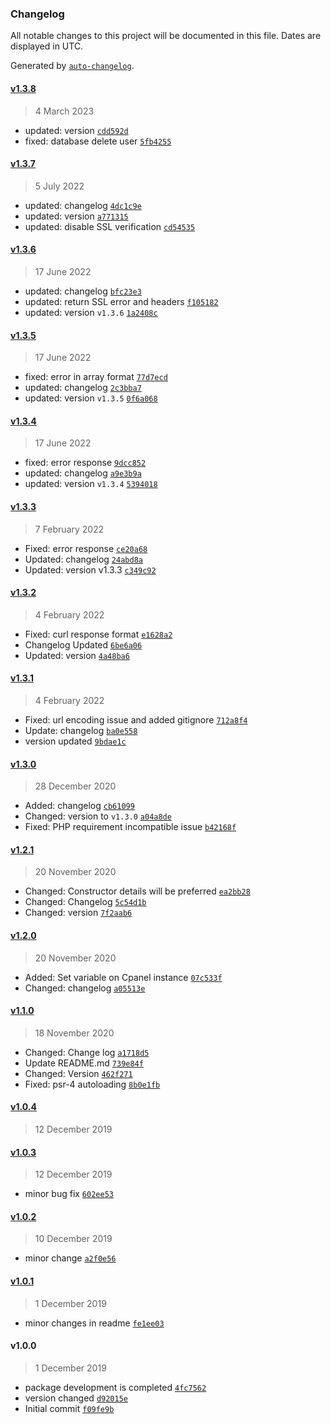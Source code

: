 ### Changelog

All notable changes to this project will be documented in this file. Dates are displayed in UTC.

Generated by [`auto-changelog`](https://github.com/CookPete/auto-changelog).

#### [v1.3.8](https://github.com/webreinvent/laravel-cpanel/compare/v1.3.7...v1.3.8)

> 4 March 2023

- updated: version [`cdd592d`](https://github.com/webreinvent/laravel-cpanel/commit/cdd592d7a7236d8e75bb70cf4321b2c7f6fe0307)
- fixed: database delete user [`5fb4255`](https://github.com/webreinvent/laravel-cpanel/commit/5fb42552e5116d97f41f79cbe07addcbc3161d72)

#### [v1.3.7](https://github.com/webreinvent/laravel-cpanel/compare/v1.3.6...v1.3.7)

> 5 July 2022

- updated: changelog [`4dc1c9e`](https://github.com/webreinvent/laravel-cpanel/commit/4dc1c9e9ed64bbabaa2888f99472eb2ce4e7a075)
- updated: version [`a771315`](https://github.com/webreinvent/laravel-cpanel/commit/a771315d67c2e5e6ef02b1f608481c519174fcd5)
- updated: disable SSL verification [`cd54535`](https://github.com/webreinvent/laravel-cpanel/commit/cd545351b9c35ba2d83550354bc60d2b4a8a7146)

#### [v1.3.6](https://github.com/webreinvent/laravel-cpanel/compare/v1.3.5...v1.3.6)

> 17 June 2022

- updated: changelog [`bfc23e3`](https://github.com/webreinvent/laravel-cpanel/commit/bfc23e3051474ec2efde941725fb4ba16272ace9)
- updated: return SSL error and headers [`f105182`](https://github.com/webreinvent/laravel-cpanel/commit/f1051826784f6479ea2b255a05bd91169310a15a)
- updated: version `v1.3.6` [`1a2408c`](https://github.com/webreinvent/laravel-cpanel/commit/1a2408ce723640a6cff01bc60e56d2a78a64d6c2)

#### [v1.3.5](https://github.com/webreinvent/laravel-cpanel/compare/v1.3.4...v1.3.5)

> 17 June 2022

- fixed: error in array format [`77d7ecd`](https://github.com/webreinvent/laravel-cpanel/commit/77d7ecd2d5526ee173c74ec8e0a185f40a453294)
- updated: changelog [`2c3bba7`](https://github.com/webreinvent/laravel-cpanel/commit/2c3bba70d56069ebf272146903d306729d2f834a)
- updated: version `v1.3.5` [`0f6a068`](https://github.com/webreinvent/laravel-cpanel/commit/0f6a068616ddbccebe9690aa198b57ed77e44834)

#### [v1.3.4](https://github.com/webreinvent/laravel-cpanel/compare/v1.3.3...v1.3.4)

> 17 June 2022

- fixed: error response [`9dcc852`](https://github.com/webreinvent/laravel-cpanel/commit/9dcc852ca7658332f4093803ec00e91c5ccf849c)
- updated: changelog [`a9e3b9a`](https://github.com/webreinvent/laravel-cpanel/commit/a9e3b9af20dd98f2b3db5a2ab79109f19026a71a)
- updated: version `v1.3.4` [`5394018`](https://github.com/webreinvent/laravel-cpanel/commit/5394018a497e70b9beebc7e1d814a0880e033d5c)

#### [v1.3.3](https://github.com/webreinvent/laravel-cpanel/compare/v1.3.2...v1.3.3)

> 7 February 2022

- Fixed: error response [`ce20a68`](https://github.com/webreinvent/laravel-cpanel/commit/ce20a68b978c4c6e78d6b973b015fa0febef4c9a)
- Updated: changelog [`24abd8a`](https://github.com/webreinvent/laravel-cpanel/commit/24abd8af7f5fef34b02ed8c12f70f0411c26c052)
- Updated: version v1.3.3 [`c349c92`](https://github.com/webreinvent/laravel-cpanel/commit/c349c922878f92321f19379447fb3ceada719cd4)

#### [v1.3.2](https://github.com/webreinvent/laravel-cpanel/compare/v1.3.1...v1.3.2)

> 4 February 2022

- Fixed: curl response format [`e1628a2`](https://github.com/webreinvent/laravel-cpanel/commit/e1628a2869fbcb94e554b9d1c7e32fa260e8cd24)
- Changelog Updated [`6be6a06`](https://github.com/webreinvent/laravel-cpanel/commit/6be6a0657d3048c72cd38b8976d50b258f7a39bc)
- Updated: version [`4a48ba6`](https://github.com/webreinvent/laravel-cpanel/commit/4a48ba68144f46efb77eac886fcca0f973f35410)

#### [v1.3.1](https://github.com/webreinvent/laravel-cpanel/compare/v1.3.0...v1.3.1)

> 4 February 2022

- Fixed: url encoding issue and added gitignore [`712a8f4`](https://github.com/webreinvent/laravel-cpanel/commit/712a8f47da374d16c72395f04a12152a67fac233)
- Update: changelog [`ba0e558`](https://github.com/webreinvent/laravel-cpanel/commit/ba0e55825ad28179dabcb48a6dfdd12263cbf091)
- version updated [`9bdae1c`](https://github.com/webreinvent/laravel-cpanel/commit/9bdae1c876baf998cde2640da98655d23f2143d4)

#### [v1.3.0](https://github.com/webreinvent/laravel-cpanel/compare/v1.2.1...v1.3.0)

> 28 December 2020

- Added: changelog [`cb61099`](https://github.com/webreinvent/laravel-cpanel/commit/cb610994e04091fde368d044f3f46bdaed8a5e14)
- Changed: version to `v1.3.0` [`a04a8de`](https://github.com/webreinvent/laravel-cpanel/commit/a04a8def2e7dff69f4d948e388bf9982eb75fdfb)
- Fixed: PHP requirement incompatible issue [`b42168f`](https://github.com/webreinvent/laravel-cpanel/commit/b42168f698f19e062cabede8df92cd86273e92c8)

#### [v1.2.1](https://github.com/webreinvent/laravel-cpanel/compare/v1.2.0...v1.2.1)

> 20 November 2020

- Changed: Constructor details will be preferred [`ea2bb28`](https://github.com/webreinvent/laravel-cpanel/commit/ea2bb28780c86b21bbe1fdc754e5343c13d69fdf)
- Changed: Changelog [`5c54d1b`](https://github.com/webreinvent/laravel-cpanel/commit/5c54d1ba88959af393d96349322d61ff95e42131)
- Changed: version [`7f2aab6`](https://github.com/webreinvent/laravel-cpanel/commit/7f2aab66bc476e565d48640a5f3e8deb079d48b9)

#### [v1.2.0](https://github.com/webreinvent/laravel-cpanel/compare/v1.1.0...v1.2.0)

> 20 November 2020

- Added: Set variable on Cpanel instance [`07c533f`](https://github.com/webreinvent/laravel-cpanel/commit/07c533f668f93fd8365494fcc73b221c4ac08f5f)
- Changed: changelog [`a05513e`](https://github.com/webreinvent/laravel-cpanel/commit/a05513e6f8e9e2532edf4c13428e1253d8850d45)

#### [v1.1.0](https://github.com/webreinvent/laravel-cpanel/compare/v1.0.4...v1.1.0)

> 18 November 2020

- Changed: Change log [`a1718d5`](https://github.com/webreinvent/laravel-cpanel/commit/a1718d56d7703b1da58cc317f5a606e4ce5ae52e)
- Update README.md [`739e84f`](https://github.com/webreinvent/laravel-cpanel/commit/739e84fceaa8b4b03061465dbb124d37ffa8a074)
- Changed: Version [`462f271`](https://github.com/webreinvent/laravel-cpanel/commit/462f271040d99cbc252dd65507869273741a04ea)
- Fixed: psr-4 autoloading [`8b0e1fb`](https://github.com/webreinvent/laravel-cpanel/commit/8b0e1fbf18678cff67288e245ee28bca624d1a09)

#### [v1.0.4](https://github.com/webreinvent/laravel-cpanel/compare/v1.0.3...v1.0.4)

> 12 December 2019

#### [v1.0.3](https://github.com/webreinvent/laravel-cpanel/compare/v1.0.2...v1.0.3)

> 12 December 2019

- minor bug fix [`602ee53`](https://github.com/webreinvent/laravel-cpanel/commit/602ee534d904ff5181154067829e65e84bf1b2f6)

#### [v1.0.2](https://github.com/webreinvent/laravel-cpanel/compare/v1.0.1...v1.0.2)

> 10 December 2019

- minor change [`a2f0e56`](https://github.com/webreinvent/laravel-cpanel/commit/a2f0e56aabfec74e05aeffb736bb1d23a7fff055)

#### [v1.0.1](https://github.com/webreinvent/laravel-cpanel/compare/v1.0.0...v1.0.1)

> 1 December 2019

- minor changes in readme [`fe1ee03`](https://github.com/webreinvent/laravel-cpanel/commit/fe1ee03fd9231f86cb7cb9c808e13b772ec59e26)

#### v1.0.0

> 1 December 2019

- package development is completed [`4fc7562`](https://github.com/webreinvent/laravel-cpanel/commit/4fc756296eae0740343ee19d69edbc34b748b08d)
- version changed [`d92015e`](https://github.com/webreinvent/laravel-cpanel/commit/d92015ebe743922e3432b4b086e690930ec193f6)
- Initial commit [`f09fe9b`](https://github.com/webreinvent/laravel-cpanel/commit/f09fe9b09789c7b10a8b8c4d9d8b1f4473c58174)
